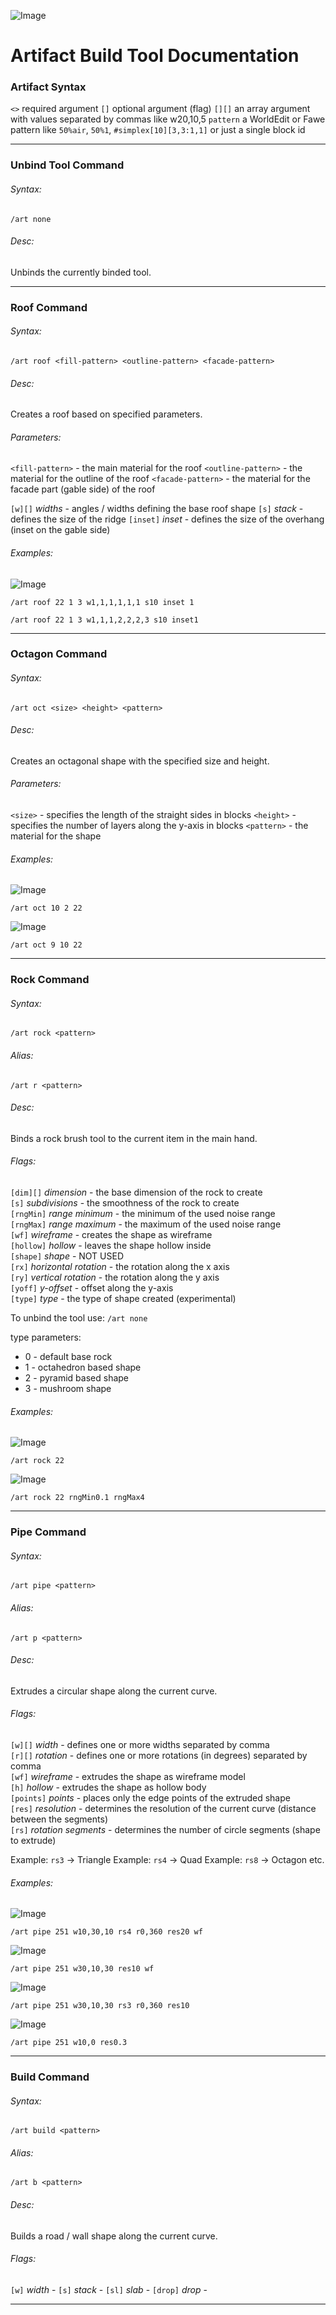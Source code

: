 ![Image](logo.png)

# Artifact Build Tool Documentation

### Artifact Syntax

`<>` required argument
`[]` optional argument (flag)
`[][]` an array argument with values separated by commas like w20,10,5
`pattern` a WorldEdit or Fawe pattern like `50%air`, `50%1`, `#simplex[10][3,3:1,1]` or just a single block id

---

### Unbind Tool Command

###### Syntax:
`/art none`

###### Desc:
Unbinds the currently binded tool.

---

### Roof Command

###### Syntax:
`/art roof <fill-pattern> <outline-pattern> <facade-pattern>`

###### Desc:
Creates a roof based on specified parameters.

###### Parameters:
`<fill-pattern>` - the main material for the roof
`<outline-pattern>` - the material for the outline of the roof
`<facade-pattern>` - the material for the facade part (gable side) of the roof

`[w][]` *widths* - angles / widths defining the base roof shape
`[s]` *stack* - defines the size of the ridge
`[inset]` *inset* - defines the size of the overhang (inset on the gable side)

###### Examples:

![Image](roof_2.png)

`/art roof 22 1 3 w1,1,1,1,1,1 s10 inset 1`

`/art roof 22 1 3 w1,1,1,2,2,2,3 s10 inset1`

---

### Octagon Command

###### Syntax:
`/art oct <size> <height> <pattern>`

###### Desc:
Creates an octagonal shape with the specified size and height.

###### Parameters:

`<size>` - specifies the length of the straight sides in blocks
`<height>` - specifies the number of layers along the y-axis in blocks
`<pattern>` - the material for the shape

###### Examples:

![Image](octagon_1.png)

`/art oct 10 2 22`

![Image](octagon_2.png)

`/art oct 9 10 22`

---

### Rock Command

###### Syntax:
`/art rock <pattern>`

###### Alias:
`/art r <pattern>`

###### Desc:
Binds a rock brush tool to the current item in the main hand.

###### Flags:
`[dim][]` *dimension* - the base dimension of the rock to create  
`[s]` *subdivisions* - the smoothness of the rock to create  
`[rngMin]` *range minimum* - the minimum of the used noise range  
`[rngMax]` *range maximum* - the maximum of the used noise range  
`[wf]` *wireframe* - creates the shape as wireframe  
`[hollow]` *hollow* - leaves the shape hollow inside  
`[shape]` *shape* - NOT USED  
`[rx]` *horizontal rotation* - the rotation along the x axis  
`[ry]` *vertical rotation* - the rotation along the y axis  
`[yoff]` *y-offset* - offset along the y-axis  
`[type]` *type* - the type of shape created (experimental)  

To unbind the tool use:
`/art none`

type parameters:
* 0 - default base rock
* 1 - octahedron based shape  
* 2 - pyramid based shape
* 3 - mushroom shape

###### Examples:

![Image](rock_1_default.png)

`/art rock 22`

![Image](rock_2.png)

`/art rock 22 rngMin0.1 rngMax4`

---

### Pipe Command

###### Syntax:
`/art pipe <pattern>`

###### Alias:
`/art p <pattern>`

###### Desc:
Extrudes a circular shape along the current curve.

###### Flags:
`[w][]` *width* - defines one or more widths separated by comma  
`[r][]` *rotation* - defines one or more rotations (in degrees) separated by comma  
`[wf]` *wireframe* - extrudes the shape as wireframe model  
`[h]` *hollow* - extrudes the shape as hollow body  
`[points]` *points* - places only the edge points of the extruded shape  
`[res]` *resolution* - determines the resolution of the current curve (distance between the segments)  
`[rs]` *rotation segments* - determines the number of circle segments (shape to extrude)  

Example: `rs3` → Triangle
Example: `rs4` → Quad
Example: `rs8` → Octagon
etc.

###### Examples:

![Image](pipe_example_1.png)

`/art pipe 251 w10,30,10 rs4 r0,360 res20 wf`

![Image](pipe_example_2.png)

`/art pipe 251 w30,10,30 res10 wf`

![Image](pipe_example_3.png)

`/art pipe 251 w30,10,30 rs3 r0,360 res10`

![Image](pipe_example_4.png)

`/art pipe 251 w10,0 res0.3`

---

### Build Command

###### Syntax:
`/art build <pattern>`

###### Alias:
`/art b <pattern>`

###### Desc:
Builds a road / wall shape along the current curve.

###### Flags:
`[w]` *width* -
`[s]` *stack* -
`[sl]` *slab* -
`[drop]` *drop* -

---
